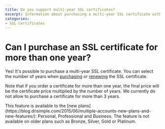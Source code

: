 ```yaml
---
title: Do you support multi-year SSL certificates?
excerpt: Information about purchasing a multi-year SSL certificate with DNSimple.
categories:
- SSL Certificates
---
```


# Can I purchase an SSL certificate for more than one year?

Yes! It's possible to purchase a multi-year SSL certificate. You can select the number of years when [purchasing](/articles/purchasing-ssl-certificates/) or [renewing](/articles/renewing-ssl-certificates/) the SSL certificate.

Note that if you order a certificate for more than one year, the final price will be the certificate price multiplied by the number of years. We currently do not allow to purchase a certificate for more than 3 years.

<note>
This feature is available to the [new plans](https://blog.dnsimple.com/2015/06/multiple-accounts-new-plans-and-new-features/): Personal, Professional and Business. The feature is not available on older plans such as Bronze, Silver, Gold or Platinum.
</note>

